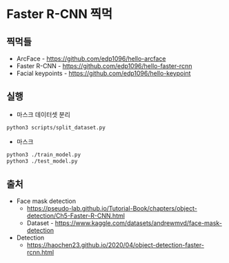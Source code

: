 # Faster R-CNN 찍먹


## 찍먹들

* ArcFace - https://github.com/edp1096/hello-arcface
* Faster R-CNN - https://github.com/edp1096/hello-faster-rcnn
* Facial keypoints - https://github.com/edp1096/hello-keypoint


## 실행

* 마스크 데이터셋 분리
```sh
python3 scripts/split_dataset.py
```

* 마스크
```sh
python3 ./train_model.py
python3 ./test_model.py
```


## 출처
* Face mask detection
    * https://pseudo-lab.github.io/Tutorial-Book/chapters/object-detection/Ch5-Faster-R-CNN.html
    * Dataset - https://www.kaggle.com/datasets/andrewmvd/face-mask-detection
* Detection
    * https://haochen23.github.io/2020/04/object-detection-faster-rcnn.html
